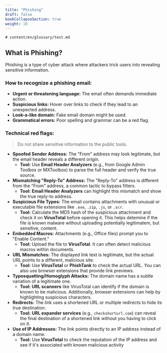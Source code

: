 ```yaml
---
title: "Phishing"
draft: false
bookCollapseSection: true
weight: 10
---
```


`# content/en/glossary/test.md` 
## What is Phishing?

Phishing is a type of cyber attack where attackers trick users into revealing sensitive information.

### How to recognize a phishing email:
* **Urgent or threatening language:** The email often demands immediate action.
* **Suspicious links:** Hover over links to check if they lead to an unexpected address.
* **Look-a-like domain:** Fake email domain might be used.
* **Grammatical errors:** Poor spelling and grammar can be a red flag.

### Technical red flags:
>Do not share sensitive information to the public tools.
* **Spoofed Sender Address:** The "From" address may look legitimate, but the email header reveals a different origin.
    * **Tool:** Use **Email Header Analyzers** (e.g., from Google Admin Toolbox or MXToolbox) to parse the full header and verify the true source.
* **Mismatching "Reply-To" Address:** The "Reply-To" address is different from the "From" address, a common tactic to bypass filters.
    * **Tool:** **Email Header Analyzers** can highlight this mismatch and show the true reply-to address.
* **Suspicious File Types:** The email contains attachments with unusual or executable file extensions like `.exe`, `.zip`, `.js`, or `.scr`.
    * **Tool:** Calculate the MD5 hash of the suspicious attachment and check it on **VirusTotal** before opening it. This helps detemine if the file is known malware without uploading potentially legitimatem, but sensitive, content.
* **Embedded Macros:** Attachments (e.g., Office files) prompt you to "Enable Content."
    * **Tool:** Upload the file to **VirusTotal**. It can often detect malicious macros within documents.
* **URL Mismatches:** The displayed link text is legitimate, but the actual URL points to a different, malicious site.
    * **Tool:** Use **VirusTotal** or **PhishTank** to check the actual URL. You can also use browser extensions that provide link previews.
* **Typosquatting/Homoglyph Attacks:** The domain name has a subtle variation of a legitimate one.
    * **Tool:** **URL scanners** like VirusTotal can identify if the domain is known to be malicious. Additionally, browser extensions can help by highlighting suspicious characters.
* **Redirects:** The link uses a shortened URL or multiple redirects to hide its true destination.
    * **Tool:** **URL expander services** (e.g., `checkshorturl.com`) can reveal the final destination of a shortened link without you having to click on it.
* **Use of IP Addresses:** The link points directly to an IP address instead of a domain name.
    * **Tool:** Use **VirusTotal** to check the reputation of the IP address and see if it's associated with known malicious activity
